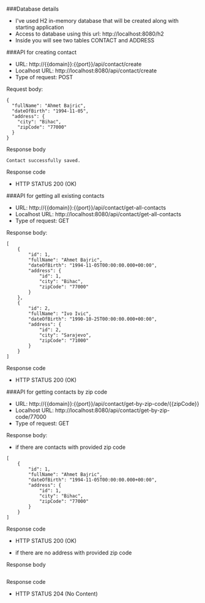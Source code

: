 ###Database details
* I've used H2 in-memory database that will be created along with starting application
* Access to database using this url: http://localhost:8080/h2
* Inside you will see two tables CONTACT and ADDRESS

###API for creating contact

* URL: http://{{domain}}:{{port}}/api/contact/create
* Localhost URL: http://localhost:8080/api/contact/create
* Type of request: POST

Request body:

```
{
  "fullName": "Ahmet Bajric",
  "dateOfBirth": "1994-11-05",
  "address": {
    "city": "Bihac",
    "zipCode": "77000"
  }
}
```

Response body

```
Contact successfully saved.
```

Response code 
 * HTTP STATUS 200 (OK)

###API for getting all existing contacts

* URL: http://{{domain}}:{{port}}/api/contact/get-all-contacts
* Localhost URL: http://localhost:8080/api/contact/get-all-contacts
* Type of request: GET


Response body:

```
[
    {
        "id": 1,
        "fullName": "Ahmet Bajric",
        "dateOfBirth": "1994-11-05T00:00:00.000+00:00",
        "address": {
            "id": 1,
            "city": "Bihac",
            "zipCode": "77000"
        }
    },
    {
        "id": 2,
        "fullName": "Ivo Ivic",
        "dateOfBirth": "1990-10-25T00:00:00.000+00:00",
        "address": {
            "id": 2,
            "city": "Sarajevo",
            "zipCode": "71000"
        }
    }
]
```

Response code 
 * HTTP STATUS 200 (OK)
 
 ###API for getting contacts by zip code

* URL: http://{{domain}}:{{port}}/api/contact/get-by-zip-code/{{zipCode}}
* Localhost URL: http://localhost:8080/api/contact/get-by-zip-code/77000
* Type of request: GET


Response body:
* if there are contacts with provided zip code

```
[
    {
        "id": 1,
        "fullName": "Ahmet Bajric",
        "dateOfBirth": "1994-11-05T00:00:00.000+00:00",
        "address": {
            "id": 1,
            "city": "Bihac",
            "zipCode": "77000"
        }
    }
]
```

Response code 
 * HTTP STATUS 200 (OK)
 
* if there are no address with provided zip code

Response body

```

```

Response code 
 * HTTP STATUS 204 (No Content)